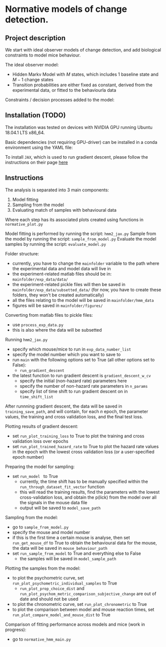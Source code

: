 # Normative models of change detection.

## Project description

We start with ideal observer models of change detection, and add biological constraints to model mice behaviour.

The ideal observer model: 

 - Hidden Markv Model with $M$ states, which includes 1 baseline state and $M-1$ change states 
 - Transition probabilities are either fixed as constant, derived from the experimental data, or fitted to the behaviourla data
 
Constraints / decision processes added to the model:


## Installation (TODO)

The installation was tested on devices with NVIDIA GPU running Ubuntu 18.04.1 LTS x86_64.

Basic dependencies (not requiring GPU-driver) can be installed in a conda environment using the YAML file: 

To install `JAX`, which is used to run gradient descent, please follow the instructions on their page [here](https://github.com/google/jax)


## Instructions 

The analysis is separated into 3 main components: 

 1. Model fitting
 2. Sampling from the model 
 3. Evaluating match of samples with behavioural data
 
 Where each step has its associated plots created using functions in `normative_plot.py`
 
 Model fitting is performed by running the script: `hmm2_jax.py`
 Sample from the model by running the script: `sample_from_model.py`
 Evaluate the model samples by running the script: `evaluate_model.py`
 
 Folder structure: 
 
  - currently, you have to change the `mainfolder` variable to the path where the experimental data and model data will live in 
  - the experiment-related matlab files should be in: `mainfolder/exp_data/data/`
  - the experiment-related pickle files will then be saved in `mainfolder/exp_data/subsetted_data/` (for now, you have to create these folders, they won't be created automatically)
   - all the files relating to the model will be saved in `mainfolder/hmm_data`
   - figures will be saved in `mainfolder/figures/`
 
 Converting from matlab files to pickle files: 
 
  - use `process_exp_data.py`
  - this is also where the data will be subsetted 
 
 
 Running `hmm2_jax.py`
 
  - specify which mouse/mice to run in `exp_data_number_list` 
  - specify the model number which you want to save to 
  - run `main` with the following options set to True (all other options set to False): 
     - `run_gradient_descent`
  - the latest function to run gradient descent is `gradient_descent_w_cv`
	 - specify the initial (non-hazard rate) parameters here 
	 - specify the number of non-hazard rate parameters in `n_params`
	 - specify list of time shift to run gradient descent on in `time_shift_list`

After runnning gradient descent, the data will be saved in `training_save_path`, and will contain, for each $n$ epoch, the parameter values, the training and cross validation loss, and the final test loss.


Plotting results of gradient descent: 

 - set `run_plot_training_loss` to True to plot the training and cross validation loss over epochs 
 - set `run_plot_trained_hazard_rate` to True to plot the hazard rate values in the epoch with the lowest cross validation loss (or a user-specified epoch number)

Preparing the model for sampling: 

 - set `run_model ` to True 
    - currently, the time shift has to be manually specified within the `run_through_dataset_fit_vector` function
	- this will read the training results, find the parameters with the lowest cross-validation loss, and obtain the p(lick) from the model over all the signals in the mouse data file 
	- output will be saved to `model_save_path`
	
	
Sampling from the model:

 - go to `sample_from_model.py`
 - specify the mouse and model number
 - if this is the first time a certain mouse is analyse, then set `run_get_mouse_df` to True to obtain the behavioural data for the mouse, the data will be saved in `mouse_behaviour_path`
 - set `run_sample_from_model` to True and everything else to False 
    - the samples will be saved in `model_sample_path`
	

Plotting the samples from the model:

 - to plot the psychometric curve, set `run_plot_psychometric_individual_samples` to True 
    - `run_plot_prop_choice_dist` and `run_plot_psychom_metric_comparison_subjective_change` are out of date and should not be used 
 - to plot the chronometric curve, set `run_plot_chronometric` to True 
 - to plot the comparison between model and mouse reaction times, set `run_plot_compare_model_and_mouse_dist` to True 
 
 
 Comparison of fitting performance across models and mice (work in progress): 
 
  - go to `normative_hmm_main.py`
  
  
 
	
	

 


 

